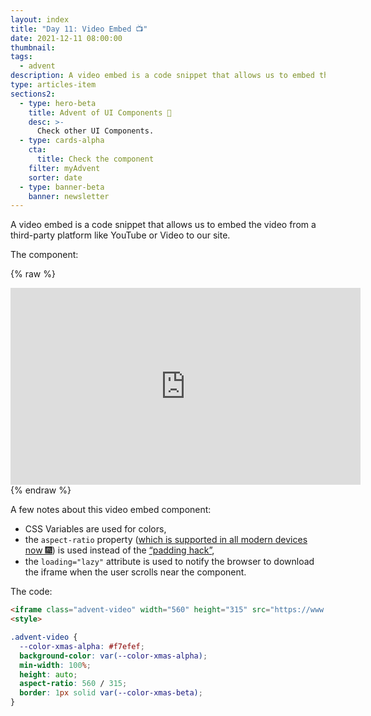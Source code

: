 ```yaml
---
layout: index
title: "Day 11: Video Embed 📺"
date: 2021-12-11 08:00:00
thumbnail:
tags:
  - advent
description: A video embed is a code snippet that allows us to embed the video from a third-party platform like YouTube or Video to our site.
type: articles-item
sections2:
  - type: hero-beta
    title: Advent of UI Components 🎄
    desc: >-
      Check other UI Components.
  - type: cards-alpha
    cta:
      title: Check the component
    filter: myAdvent
    sorter: date
  - type: banner-beta
    banner: newsletter
---
```


A video embed is a code snippet that allows us to embed the video from a third-party platform like YouTube or Video to our site.

The component:

{% raw %}
<iframe class="advent-video" width="560" height="315" src="https://www.youtube.com/embed/sdUUx5FdySs" title="YouTube video player" frameborder="0" allow="accelerometer; autoplay; clipboard-write; encrypted-media; gyroscope; picture-in-picture" allowfullscreen loading="lazy"></iframe>
<style>
.advent-video {
  --color-xmas-alpha: #f7efef;
  background-color: var(--color-xmas-alpha);
  min-width: 100%;
  height: auto;
  aspect-ratio: 560 / 315;
  border: 1px solid var(--color-xmas-beta);
}
</style>
{% endraw %}

A few notes about this video embed component:

- CSS Variables are used for colors,
- the `aspect-ratio` property ([which is supported in all modern devices now 🎆](https://css-tricks.com/aspect-ratio-boxes/)) is used instead of the [“padding hack”](https://css-tricks.com/aspect-ratio-boxes/),
- the `loading="lazy"` attribute is used to notify the browser to download the iframe when the user scrolls near the component.

The code:

```html
<iframe class="advent-video" width="560" height="315" src="https://www.youtube.com/embed/sdUUx5FdySs" title="YouTube video player" frameborder="0" allow="accelerometer; autoplay; clipboard-write; encrypted-media; gyroscope; picture-in-picture" allowfullscreen loading="lazy"></iframe>
<style>
```

```css
.advent-video {
  --color-xmas-alpha: #f7efef;
  background-color: var(--color-xmas-alpha);
  min-width: 100%;
  height: auto;
  aspect-ratio: 560 / 315;
  border: 1px solid var(--color-xmas-beta);
}
```

